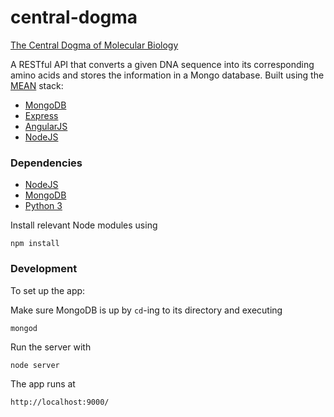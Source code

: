 # central-dogma

[The Central Dogma of Molecular Biology](http://en.wikipedia.org/wiki/Central_dogma_of_molecular_biology)

A RESTful API that converts a given DNA sequence into its corresponding amino acids and stores the information in a Mongo database. Built using the [MEAN](http://mean.io/) stack:

- [MongoDB](https://www.mongodb.org/)
- [Express](http://expressjs.com/)
- [AngularJS](https://angularjs.org/)
- [NodeJS](https://nodejs.org/)

### Dependencies

- [NodeJS](https://nodejs.org/)
- [MongoDB](https://www.mongodb.org/)
- [Python 3](https://www.python.org/)

Install relevant Node modules using

`npm install`

### Development

To set up the app:

Make sure MongoDB is up by `cd`-ing to its directory and executing

`mongod`

Run the server with

`node server`

The app runs at

`http://localhost:9000/`
